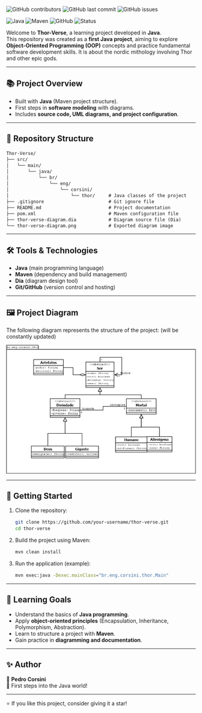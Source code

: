 
![GitHub contributors](https://img.shields.io/github/contributors/pedrocorsini/ecot12?style=for-the-badge)
![GitHub last commit](https://img.shields.io/github/last-commit/pedrocorsini/ecot12?style=for-the-badge)
![GitHub issues](https://img.shields.io/github/issues/pedrocorsini/ecot12?style=for-the-badge)

![Java](https://img.shields.io/badge/Java-ED8B00?style=for-the-badge&logo=openjdk&logoColor=white)
![Maven](https://img.shields.io/badge/Maven-C71A36?style=for-the-badge&logo=apache-maven&logoColor=white)
![GitHub](https://img.shields.io/badge/GitHub-100000?style=for-the-badge&logo=github&logoColor=white)
![Status](https://img.shields.io/badge/status-learning-blue?style=for-the-badge)

Welcome to **Thor-Verse**, a learning project developed in **Java**.  
This repository was created as a **first Java project**, aiming to explore **Object-Oriented Programming (OOP)** concepts and practice fundamental software development skills. It is about the nordic mithology involving Thor and other epic gods.

---

## 📚 Project Overview

- Built with **Java** (Maven project structure).
- First steps in **software modeling** with diagrams.
- Includes **source code, UML diagrams, and project configuration**.

---

## 📂 Repository Structure

```plaintext
Thor-Verse/
├── src/
│   └── main/
│       └── java/
│           └── br/
│               └── eng/
│                   └── corsini/
│                       └── thor/     # Java classes of the project
├── .gitignore                        # Git ignore file
├── README.md                         # Project documentation
├── pom.xml                           # Maven configuration file
├── thor-verse-diagram.dia            # Diagram source file (Dia)
└── thor-verse-diagram.png            # Exported diagram image
```

---

## 🛠️ Tools & Technologies

- **Java** (main programming language)
- **Maven** (dependency and build management)
- **Dia** (diagram design tool)
- **Git/GitHub** (version control and hosting)

---

## 🖼️ Project Diagram

The following diagram represents the structure of the project: (will be constantly updated)

![Thor-Verse Diagram](thor-verse-diagram.png)

---

## 🚀 Getting Started

1. Clone the repository:
   ```bash
   git clone https://github.com/your-username/thor-verse.git
   cd thor-verse
   ```

2. Build the project using Maven:
   ```bash
   mvn clean install
   ```

3. Run the application (example):
   ```bash
   mvn exec:java -Dexec.mainClass="br.eng.corsini.thor.Main"
   ```

---

## 🎯 Learning Goals

- Understand the basics of **Java programming**.
- Apply **object-oriented principles** (Encapsulation, Inheritance, Polymorphism, Abstraction).
- Learn to structure a project with **Maven**.
- Gain practice in **diagramming and documentation**.

---

## ✨ Author

👤 **Pedro Corsini**  
📌 First steps into the Java world!

---

⭐ If you like this project, consider giving it a star!  
